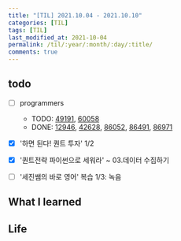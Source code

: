 ```yaml
---
title: "[TIL] 2021.10.04 - 2021.10.10"
categories: [TIL]
tags: [TIL]
last_modified_at: 2021-10-04
permalink: /til/:year/:month/:day/:title/
comments: true
---
```


## todo

- [ ] programmers

  - TODO: [49191](https://programmers.co.kr/learn/courses/30/lessons/49191), [60058](https://programmers.co.kr/learn/courses/30/lessons/60058)
  - DONE: [12946](https://programmers.co.kr/learn/courses/30/lessons/12946), [42628](https://programmers.co.kr/learn/courses/30/lessons/42628), [86052](https://programmers.co.kr/learn/courses/30/lessons/86052), [86491](https://programmers.co.kr/learn/courses/30/lessons/86491), [86971](https://programmers.co.kr/learn/courses/30/lessons/86971)

- [x] '하면 된다! 퀀트 투자' 1/2
- [x] '퀀트전략 파이썬으로 세워라' ~ 03.데이터 수집하기
- [ ] '세진쌤의 바로 영어' 복습 1/3: 녹음

## What I learned

## Life
